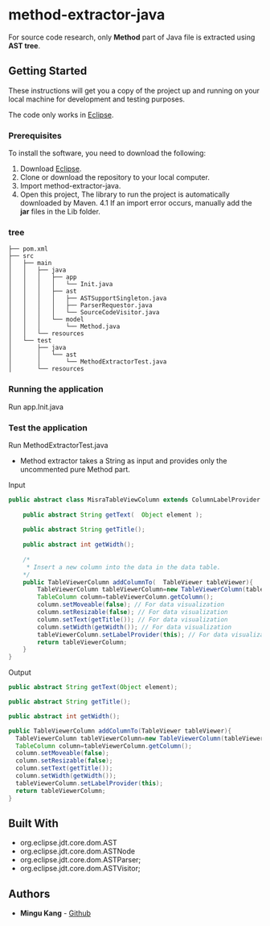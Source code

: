 # method-extractor-java
For source code research, only **Method** part of Java file is extracted using **AST tree**.

## Getting Started

These instructions will get you a copy of the project up and running on your local machine for development and testing purposes.

The code only works in [Eclipse](https://www.eclipse.org/downloads/).

### Prerequisites

To install the software, you need to download the following:
1. Download [Eclipse](https://www.eclipse.org/downloads/).
2. Clone or download the repository to your local computer.
3. Import method-extractor-java.
4. Open this project, The library to run the project is automatically downloaded by Maven.
4.1 If an import error occurs, manually add the **jar** files in the Lib folder.

### tree
```
├── pom.xml
├── src
│   ├── main
│   │   ├── java
│   │   │   ├── app
│   │   │   │   └── Init.java
│   │   │   ├── ast
│   │   │   │   ├── ASTSupportSingleton.java
│   │   │   │   ├── ParserRequestor.java
│   │   │   │   └── SourceCodeVisitor.java
│   │   │   └── model
│   │   │       └── Method.java
│   │   └── resources
│   └── test
│       ├── java
│       │   └── ast
│       │       └── MethodExtractorTest.java
│       └── resources
```

### Running the application

Run app.Init.java

### Test the application

Run MethodExtractorTest.java
* Method extractor takes a String as input and provides only the uncommented pure Method part.

Input
```java
public abstract class MisraTableViewColumn extends ColumnLabelProvider {
    
    public abstract String getText(  Object element );
    
    public abstract String getTitle();
    
    public abstract int getWidth();
    
    /*
     * Insert a new column into the data in the data table.
    */
    public TableViewerColumn addColumnTo(  TableViewer tableViewer){
        TableViewerColumn tableViewerColumn=new TableViewerColumn(tableViewer,SWT.NONE); 
        TableColumn column=tableViewerColumn.getColumn(); 
        column.setMoveable(false); // For data visualization
        column.setResizable(false); // For data visualization
        column.setText(getTitle()); // For data visualization
        column.setWidth(getWidth()); // For data visualization
        tableViewerColumn.setLabelProvider(this); // For data visualization
        return tableViewerColumn; 
    }
}
```

Output
```java
public abstract String getText(Object element);

public abstract String getTitle();

public abstract int getWidth();

public TableViewerColumn addColumnTo(TableViewer tableViewer){
  TableViewerColumn tableViewerColumn=new TableViewerColumn(tableViewer,SWT.NONE);
  TableColumn column=tableViewerColumn.getColumn();
  column.setMoveable(false);
  column.setResizable(false);
  column.setText(getTitle());
  column.setWidth(getWidth());
  tableViewerColumn.setLabelProvider(this);
  return tableViewerColumn;
}
```

## Built With
* org.eclipse.jdt.core.dom.AST
* org.eclipse.jdt.core.dom.ASTNode
* org.eclipse.jdt.core.dom.ASTParser;
* org.eclipse.jdt.core.dom.ASTVisitor;

## Authors
* **Mingu Kang** - [Github](https://github.com/minqukanq)

